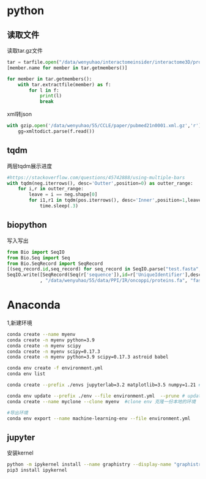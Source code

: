 <!--
 * @Description: 
 * @version: 
 * @Author: wenyuhao
 * @Date: 2023-02-12 11:11:27
 * @LastEditors: wenyuhao
 * @LastEditTime: 2023-02-12 22:02:38
-->
# python

## 读取文件

读取tar.gz文件
```python
tar = tarfile.open("/data/wenyuhao/interactomeinsider/interactome3D/proteins_327.tgz","r:gz")
[member.name for member in tar.getmembers()]

for member in tar.getmembers():
    with tar.extractfile(member) as f:
        for l in f:
            print(l)
            break
```

xml转json
```python
with gzip.open('/data/wenyuhao/55/CCLE/paper/pubmed21n0001.xml.gz','r') as f:
    gg=xmltodict.parse(f.read())
```

## tqdm
两层tqdm展示进度
```python
#https://stackoverflow.com/questions/45742888/using-multiple-bars
with tqdm(neg.iterrows(), desc='Outter',position=0) as outter_range:
    for i,r in outter_range:
        leave = i == neg.shape[0]
        for i1,r1 in tqdm(pos.iterrows(), desc='Inner',position=1,leave=leave):
            time.sleep(.3)
```

## biopython
写入写出
```python
from Bio import SeqIO
from Bio.Seq import Seq
from Bio.SeqRecord import SeqRecord
[(seq_record.id,seq_record) for seq_record in SeqIO.parse("test.fasta", "fasta")]
SeqIO.write([SeqRecord(Seq(r['sequence']),id=r['UniqueIdentifier'],description=r['ProteinName'],name=r['EntryName']) for i,r in oncoP.iterrows()]
            , "/data/wenyuhao/55/data/PPI/IR/oncoppi/proteins.fa", "fasta")
```

# Anaconda
1,新建环境
```sh
conda create --name myenv
conda create -n myenv python=3.9
conda create -n myenv scipy
conda create -n myenv scipy=0.17.3
conda create -n myenv python=3.9 scipy=0.17.3 astroid babel

conda env create -f environment.yml
conda env list

conda create --prefix ./envs jupyterlab=3.2 matplotlib=3.5 numpy=1.21 #在本地创建conda的环境

conda env update --prefix ./env --file environment.yml  --prune # update
conda create --name myclone --clone myenv  #clone env 克隆一份本地的环境

#导出环境
conda env export --name machine-learning-env --file environment.yml
```

## jupyter
安装kernel
```sh
python -m ipykernel install --name graphistry --display-name "graphistry" --user
pip3 install ipykernel

```
